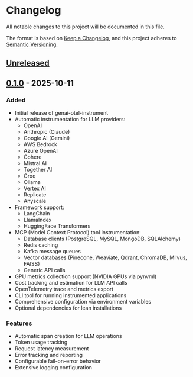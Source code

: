 # Changelog

All notable changes to this project will be documented in this file.

The format is based on [Keep a Changelog](https://keepachangelog.com/en/1.0.0/),
and this project adheres to [Semantic Versioning](https://semver.org/spec/v2.0.0.html).

## [Unreleased]

## [0.1.0] - 2025-10-11

### Added
- Initial release of genai-otel-instrument
- Automatic instrumentation for LLM providers:
  - OpenAI
  - Anthropic (Claude)
  - Google AI (Gemini)
  - AWS Bedrock
  - Azure OpenAI
  - Cohere
  - Mistral AI
  - Together AI
  - Groq
  - Ollama
  - Vertex AI
  - Replicate
  - Anyscale
- Framework support:
  - LangChain
  - LlamaIndex
  - HuggingFace Transformers
- MCP (Model Context Protocol) tool instrumentation:
  - Database clients (PostgreSQL, MySQL, MongoDB, SQLAlchemy)
  - Redis caching
  - Kafka message queues
  - Vector databases (Pinecone, Weaviate, Qdrant, ChromaDB, Milvus, FAISS)
  - Generic API calls
- GPU metrics collection support (NVIDIA GPUs via pynvml)
- Cost tracking and estimation for LLM API calls
- OpenTelemetry trace and metrics export
- CLI tool for running instrumented applications
- Comprehensive configuration via environment variables
- Optional dependencies for lean installations

### Features
- Automatic span creation for LLM operations
- Token usage tracking
- Request latency measurement
- Error tracking and reporting
- Configurable fail-on-error behavior
- Extensive logging configuration

[Unreleased]: https://github.com/Mandark-droid/genai_otel_instrument/compare/v0.1.0...HEAD
[0.1.0]: https://github.com/Mandark-droid/genai_otel_instrument/releases/tag/v0.1.0